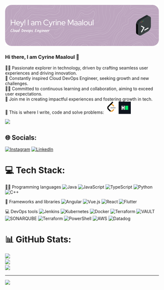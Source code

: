 ![Header](./banner.png)

### Hi there, I am Cyrine Maaloul 👋

👨‍🎓 Passionate explorer in technology, driven by crafting seamless user experiences and driving innovation. </br>
🔭 Constantly inspired Cloud DevOps Engineer, seeking growth and new challenges.</br>
👨‍🏫 Committed to continuous learning and collaboration, aiming to exceed user expectations.</br>
💬 Join me in creating impactful experiences and fostering growth in tech.</br>
💪 This is where I write, code and solve problems: <img src="./leetcode_logo.png" alt="Leetcode" data-canonical-src="./leetcode_logo.png" height="40px" width="40px"> <img src="./hackerrank.png" alt="Hackerrank" data-canonical-src="./hackerrank.png" height="40px" width="40px">

![](https://komarev.com/ghpvc/?username=your-github-username&color=green)

## 🌐 Socials:
[![Instagram](https://img.shields.io/badge/Instagram-%23E4405F.svg?logo=Instagram&logoColor=white)](https://instagram.com/maaloulcyrine) [![LinkedIn](https://img.shields.io/badge/LinkedIn-%230077B5.svg?logo=linkedin&logoColor=white)](https://linkedin.com/in/cyrine-maaloul-957202199) </br>

# 💻 Tech Stack:
👨‍💻 Programming languages
![Java](https://img.shields.io/badge/java-%23ED8B00.svg?style=flat&logo=openjdk&logoColor=white) ![JavaScript](https://img.shields.io/badge/javascript-%23323330.svg?style=flat&logo=javascript&logoColor=%23F7DF1E) ![TypeScript](https://img.shields.io/badge/typescript-%23007ACC.svg?style=flat&logo=typescript&logoColor=white) ![Python](https://img.shields.io/badge/python-3670A0?style=flat&logo=python&logoColor=ffdd54) ![C++](https://img.shields.io/badge/c++-%2300599C.svg?style=flat&logo=c%2B%2B&logoColor=white) </br>

🧰 Frameworks and libraries
![Angular](https://img.shields.io/badge/angular-%23DD0031.svg?style=flat&logo=angular&logoColor=white) ![Vue.js](https://img.shields.io/badge/vue.js-%2335495e.svg?style=flat&logo=vuedotjs&logoColor=%234FC08D) ![React](https://img.shields.io/badge/react-%2320232a.svg?style=flat&logo=react&logoColor=%2361DAFB) ![Flutter](https://img.shields.io/badge/Flutter-%2302569B.svg?style=flat&logo=Flutter&logoColor=white)</br>

💻 DevOps tools
![Jenkins](https://img.shields.io/badge/jenkins-%232C5263.svg?style=flat&logo=jenkins&logoColor=white) ![Kubernetes](https://img.shields.io/badge/kubernetes-%23326ce5.svg?style=flat&logo=kubernetes&logoColor=white) ![Docker](https://img.shields.io/badge/docker-%230db7ed.svg?style=flat&logo=docker&logoColor=white) ![Terraform](https://img.shields.io/badge/terraform-%235835CC.svg?style=flat&logo=terraform&logoColor=white) ![VAULT](https://img.shields.io/badge/vault-FFEC6E.svg?style=flat&logo=vault&logoColor=white&color=%23FFEC6E) ![SONARQUBE](https://img.shields.io/badge/sonarqube-4E9BCD.svg?style=flat&logo=sonarqube&logoColor=white&color=%234E9BCD) ![Terraform](https://img.shields.io/badge/terraform-%235835CC.svg?style=flat&logo=terraform&logoColor=white) ![PowerShell](https://img.shields.io/badge/PowerShell-%235391FE.svg?style=flat&logo=powershell&logoColor=white) ![AWS](https://img.shields.io/badge/AWS-%23FF9900.svg?style=flat&logo=amazon-aws&logoColor=white)  ![Datadog](https://img.shields.io/badge/datadog-%23632CA6.svg?style=flat&logo=datadog&logoColor=white)</br>

# 📊 GitHub Stats:
![](https://github-readme-stats.vercel.app/api?username=cyrine606&theme=tokyonight&hide_border=false&include_all_commits=true&count_private=false)<br/>
![](https://github-readme-streak-stats.herokuapp.com/?user=cyrine606&theme=tokyonight&hide_border=false)<br/>
![](https://github-readme-stats.vercel.app/api/top-langs/?username=cyrine606&theme=tokyonight&hide_border=false&include_all_commits=true&count_private=false&layout=compact)

---
[![](https://visitcount.itsvg.in/api?id=cyrine606&icon=0&color=0)](https://visitcount.itsvg.in)

<!-- Proudly created with GPRM ( https://gprm.itsvg.in ) -->
